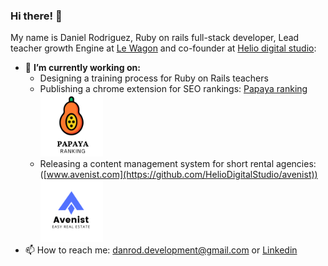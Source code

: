 ### Hi there! 👋

My name is Daniel Rodriguez, Ruby on rails full-stack developer, Lead teacher growth Engine at [Le Wagon](www.lewagon.com) and co-founder at [Helio digital studio](www.heliodigitalstudio.com):

- 🔭 **I’m currently working on:**
  - Designing a training process for Ruby on Rails teachers
  - Publishing a chrome extension for SEO rankings: [Papaya ranking](https://github.com/Danrod16/papaya-rank)<br>
    <img src="https://github.com/Danrod16/papaya-rank/blob/master/icons/papaya.png?raw=true" alt="Papaya Rank logo" width="100">
  - Releasing a content management system for short rental agencies:([www.avenist.com](https://github.com/HelioDigitalStudio/avenist)) <br>
     <a href="http://www.avenist.com"><img src="https://github.com/Danrod16/equinox_admin/blob/master/app/assets/images/urbanist-logo.png?raw=true" alt="Avenist" width="100"></a>
- 📫 How to reach me: danrod.development@gmail.com or [Linkedin](https://www.linkedin.com/in/daniel-rodriguez-romero/)

